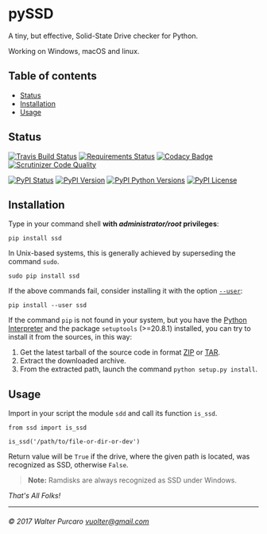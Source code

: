 pySSD
=====

A tiny, but effective, Solid-State Drive checker for Python.

Working on Windows, macOS and linux.


Table of contents
-----------------

- [Status](#status)
- [Installation](#installation)
- [Usage](#usage)


Status
------

[![Travis Build Status](https://travis-ci.org/vuolter/pySSD.svg?branch=master)](https://travis-ci.org/vuolter/pySSD)
[![Requirements Status](https://requires.io/github/vuolter/pySSD/requirements.svg?branch=master)](https://requires.io/github/vuolter/pySSD/requirements/?branch=master)
[![Codacy Badge](https://api.codacy.com/project/badge/Grade/6ee47c32da944cbcac211ac3ac4ddff2)](https://www.codacy.com/app/vuolter/pySSD?utm_source=github.com&amp;utm_medium=referral&amp;utm_content=vuolter/pySSD&amp;utm_campaign=Badge_Grade)
[![Scrutinizer Code Quality](https://scrutinizer-ci.com/g/vuolter/pySSD/badges/quality-score.png?b=master)](https://scrutinizer-ci.com/g/vuolter/pySSD/?branch=master)

[![PyPI Status](https://img.shields.io/pypi/status/ssd.svg)](https://pypi.python.org/pypi/ssd)
[![PyPI Version](https://img.shields.io/pypi/v/ssd.svg)](https://pypi.python.org/pypi/ssd)
[![PyPI Python Versions](https://img.shields.io/pypi/pyversions/ssd.svg)](https://pypi.python.org/pypi/ssd)
[![PyPI License](https://img.shields.io/pypi/l/ssd.svg)](https://pypi.python.org/pypi/ssd)


Installation
------------

Type in your command shell **with _administrator/root_ privileges**:

    pip install ssd

In Unix-based systems, this is generally achieved by superseding
the command `sudo`.

    sudo pip install ssd

If the above commands fail, consider installing it with the option
[`--user`](https://pip.pypa.io/en/latest/user_guide/#user-installs):

    pip install --user ssd

If the command `pip` is not found in your system, but you have the 
[Python Interpreter](https://www.python.org) and the package `setuptools`
(>=20.8.1) installed, you can try to install it from the sources, in this way:

1. Get the latest tarball of the source code in format
[ZIP](https://github.com/vuolter/pySSD/archive/master.zip) or
[TAR](https://github.com/vuolter/pySSD/archive/master.tar.gz).
2. Extract the downloaded archive.
3. From the extracted path, launch the command
`python setup.py install`.


Usage
-----

Import in your script the module `sdd` and call its function `is_ssd`.

    from ssd import is_ssd

    is_ssd('/path/to/file-or-dir-or-dev')

Return value will be `True` if the drive, where the given path is located, was
recognized as SSD, otherwise `False`.

> **Note:** Ramdisks are always recognized as SSD under Windows.

_That's All Folks!_


------------------------------------------------
###### © 2017 Walter Purcaro <vuolter@gmail.com>
